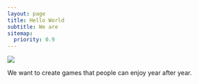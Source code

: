 ```yaml
---
layout: page
title: Hello World
subtitle: We are
sitemap:
  priority: 0.9
---
```


<img src="{{ '/assets/img/main.jpg' | prepend: site.baseurl }}" id="about-img">

<div id="describe-text">
	<p>We want to create games that people can enjoy year after year.</p>
</div>
